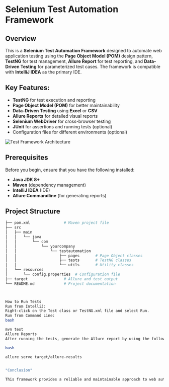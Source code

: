# Selenium Test Automation Framework

## Overview
This is a **Selenium Test Automation Framework** designed to automate web application testing using the **Page Object Model (POM)** design pattern, **TestNG** for test management, **Allure Report** for test reporting, and **Data-Driven Testing** for parameterized test cases. The framework is compatible with **IntelliJ IDEA** as the primary IDE.

## Key Features:
- **TestNG** for test execution and reporting
- **Page Object Model (POM)** for better maintainability
- **Data-Driven Testing** using **Excel** or **CSV**
- **Allure Reports** for detailed visual reports
- **Selenium WebDriver** for cross-browser testing
- **JUnit** for assertions and running tests (optional)
- Configuration files for different environments (optional)

![Test Framework Architecture](assets/framework-architecture.png)

## Prerequisites
Before you begin, ensure that you have the following installed:
- **Java JDK 8+**
- **Maven** (dependency management)
- **IntelliJ IDEA** (IDE)
- **Allure Commandline** (for generating reports)

## Project Structure
```bash
├── pom.xml               # Maven project file
├── src
│   ├── main
│   │   └── java
│   │       └── com
│   │           └── yourcompany
│   │               └── testautomation
│   │                   ├── pages       # Page Object classes
│   │                   ├── tests       # TestNG classes
│   │                   └── utils       # Utility classes
│   └── resources
│       └── config.properties  # Configuration file
├── target                # Allure and test output
└── README.md             # Project documentation



How to Run Tests
Run from IntelliJ:
Right-click on the Test class or TestNG.xml file and select Run.
Run from Command Line:
bash

mvn test
Allure Reports
After running the tests, generate the Allure report by using the following command:

bash

allure serve target/allure-results


"Conclusion"

This framework provides a reliable and maintainable approach to web automation testing using Selenium, TestNG, and Allure Reporting. It follows the Page Object Model (POM) design pattern for better separation of concerns.
